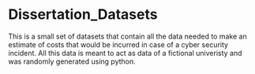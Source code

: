 # Dissertation_Datasets
This is a small set of datasets that contain all the data needed to make an estimate of costs that would be incurred in case of a cyber security incident. All this data is meant to act as data of a fictional univeristy and was randomly generated using python. 
